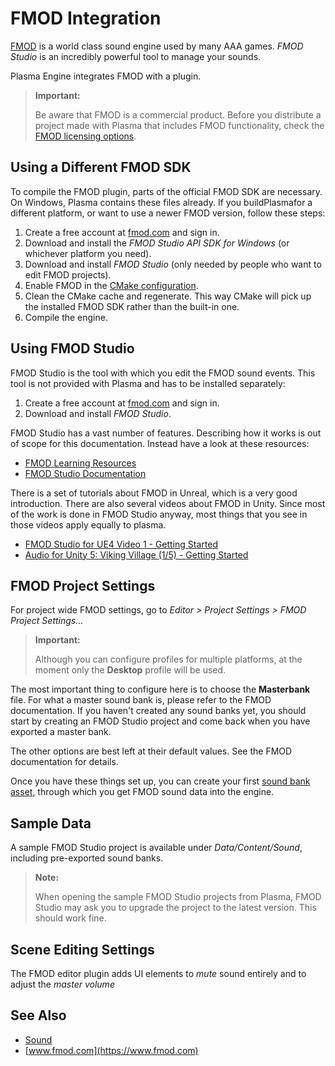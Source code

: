 # FMOD Integration

[FMOD](https://www.fmod.com) is a world class sound engine used by many AAA games. *FMOD Studio* is an incredibly powerful tool to manage your sounds.

Plasma Engine integrates FMOD with a plugin.

> **Important:**
>
> Be aware that FMOD is a commercial product. Before you distribute a project made with Plasma that includes FMOD functionality, check the [FMOD licensing options](https://www.fmod.com/licensing).

## Using a Different FMOD SDK

To compile the FMOD plugin, parts of the official FMOD SDK are necessary. On Windows, Plasma contains these files already. If you buildPlasmafor a different platform, or want to use a newer FMOD version, follow these steps:

1. Create a free account at [fmod.com](https://www.fmod.com) and sign in.
1. Download and install the *FMOD Studio API SDK for Windows* (or whichever platform you need).
1. Download and install *FMOD Studio* (only needed by people who want to edit FMOD projects).
1. Enable FMOD in the [CMake configuration](../build/cmake-config.md).
1. Clean the CMake cache and regenerate. This way CMake will pick up the installed FMOD SDK rather than the built-in one.
1. Compile the engine.

## Using FMOD Studio

FMOD Studio is the tool with which you edit the FMOD sound events. This tool is not provided with Plasma and has to be installed separately:

1. Create a free account at [fmod.com](https://www.fmod.com) and sign in.
1. Download and install *FMOD Studio*.

FMOD Studio has a vast number of features. Describing how it works is out of scope for this documentation. Instead have a look at these resources:

* [FMOD Learning Resources](https://www.fmod.com/learn)
* [FMOD Studio Documentation](https://www.fmod.com/resources/documentation-studio)

There is a set of tutorials about FMOD in Unreal, which is a very good introduction. There are also several videos about FMOD in Unity. Since most of the work is done in FMOD Studio anyway, most things that you see in those videos apply equally to plasma.

* [FMOD Studio for UE4 Video 1 - Getting Started](https://www.youtube.com/watch?v=K64sGI9cKEg)
* [Audio for Unity 5: Viking Village (1/5) - Getting Started](https://www.youtube.com/watch?v=KkQ89ZXv5sQ)

## FMOD Project Settings

For project wide FMOD settings, go to *Editor > Project Settings > FMOD Project Settings...*

> **Important:**
>
> Although you can configure profiles for multiple platforms, at the moment only the **Desktop** profile will be used.

The most important thing to configure here is to choose the **Masterbank** file. For what a master sound bank is, please refer to the FMOD documentation. If you haven't created any sound banks yet, you should start by creating an FMOD Studio project and come back when you have exported a master bank.

The other options are best left at their default values. See the FMOD documentation for details.

Once you have these things set up, you can create your first [sound bank asset](fmod-soundbank-asset.md), through which you get FMOD sound data into the engine.

## Sample Data

A sample FMOD Studio project is available under *Data/Content/Sound*, including pre-exported sound banks.

> **Note:**
>
> When opening the sample FMOD Studio projects from Plasma, FMOD Studio may ask you to upgrade the project to the latest version. This should work fine.

## Scene Editing Settings

The FMOD editor plugin adds UI elements to *mute* sound entirely and to adjust the *master volume*

## See Also

* [Sound](sound-overview.md)
* [www.fmod.com](https://www.fmod.com)
